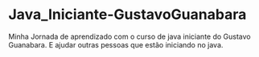 # Java_Iniciante-GustavoGuanabara
Minha Jornada de aprendizado com o curso de java iniciante do Gustavo Guanabara.
E ajudar outras pessoas que estão iniciando no java.
